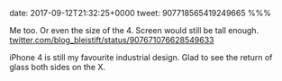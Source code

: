 date: 2017-09-12T21:32:25+0000
tweet: 907718565419249665
%%%

Me too. Or even the size of the 4. Screen would still be tall enough. [twitter.com/blog\_bleistift/status/907671076628549633](https://twitter.com/blog_bleistift/status/907671076628549633)

iPhone 4 is still my favourite industrial design. Glad to see the return of glass both sides on the X.

